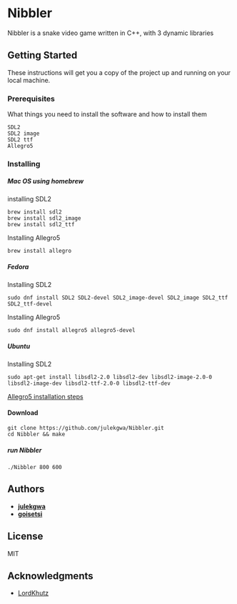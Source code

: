 # Nibbler

Nibbler is a snake video game written in C++, with 3 dynamic libraries

## Getting Started

These instructions will get you a copy of the project up and running on your local machine.

### Prerequisites

What things you need to install the software and how to install them

```
SDL2
SDL2 image
SDL2 ttf
Allegro5
```

### Installing

##### Mac OS using homebrew 

installing SDL2
```
brew install sdl2
brew install sdl2_image
brew install sdl2_ttf
```

Installing Allegro5

```
brew install allegro
```

##### Fedora 

Installing SDL2

```
sudo dnf install SDL2 SDL2-devel SDL2_image-devel SDL2_image SDL2_ttf SDL2_ttf-devel
```

Installing Allegro5

```
sudo dnf install allegro5 allegro5-devel
```

##### Ubuntu
Installing SDL2

```
sudo apt-get install libsdl2-2.0 libsdl2-dev libsdl2-image-2.0-0 libsdl2-image-dev libsdl2-ttf-2.0-0 libsdl2-ttf-dev
```

[Allegro5 installation steps](https://wiki.allegro.cc/index.php?title=Ubuntu_and_Allegro_5)

#### Download

```
git clone https://github.com/julekgwa/Nibbler.git
cd Nibbler && make
```
##### run Nibbler

```
./Nibbler 800 600
```


## Authors

* **[julekgwa](https://github.com/julekgwa)**
* **[goisetsi](https://github.com/goisetsi)**

## License

MIT

## Acknowledgments

* [LordKhutz](https://github.com/lordkhutz)
